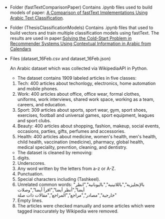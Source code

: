 
* Folder (fastTextComparisonPaper)
    Contains .ipynb files used to build models of paper: [A Comparison of fastText Implementations Using Arabic Text Classification](https://link.springer.com/chapter/10.1007/978-3-030-29513-4_21).

* Folder (ThesisClassificationModels)
    Contains .ipynb files that used to build vectors and train multiple classification models using fastText. The results are used in paper:[Solving the Cold-Start Problem in Recommender Systems Using Contextual Information in Arabic from Calendars](https://link.springer.com/article/10.1007/s13369-020-04890-z) 

* Files (dataset_16Feb.csv and dataset_16Feb.json)
  
    An Arabic dataset which was collected via WikipediaAPI in Python.

    * The dataset contains 1909 labeled articles in five classes:
    1. Tech: 400 articles about techonlogy, electronics, home automation and mobile phones.
    2. Work: 400 articles about office, office wear, formal clothes, uniforms, work interviews, shared work space, working as a team, careers, and education.
    3. Sport: 309 articles about sports, sport wear, gym, sport shoes, exercises, football and universal games, sport equipment, leagues and sport clubs.
    4. Beauty: 400 articles about shopping, fashion, makeup, social events, occasions, parties, gifts, perfumes and accessories.
    5. Health: 400 articles about medicine, women's health, men's health, child health, vaccination (medicine), pharmacy, global health, medical speciality, prevntion, cleaning, and dentistry.

    * The dataset is cleaned by removing:
    1. digits.
    2. Underscores.
    3. Any word written by the letters from a-z or A-Z.
    4. Punctuation.
    5. Special characters including (Tashkeel).
    6. Unrelated common words: "بالإنجليزية","باللاتينية","باليونانية","انظر أيضا","أنظر أيضا","اقرأ أيضا","وصلات خارجية","مصادر","مراجع","المراجع","مقالات ذات صلة"
    7. Empty lines.
    8. The articles were checked manually and some articles which were tagged inaccurately by Wikipedia were removed. 

